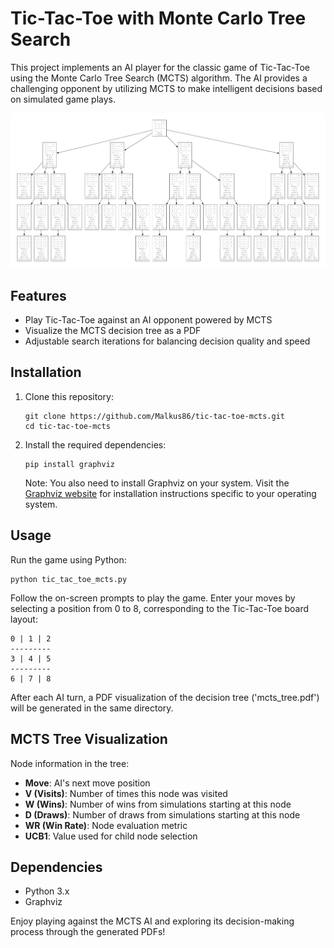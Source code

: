 # Tic-Tac-Toe with Monte Carlo Tree Search

This project implements an AI player for the classic game of Tic-Tac-Toe using the Monte Carlo Tree Search (MCTS) algorithm. The AI provides a challenging opponent by utilizing MCTS to make intelligent decisions based on simulated game plays.

![](./mcts_tree.png)

## Features

- Play Tic-Tac-Toe against an AI opponent powered by MCTS
- Visualize the MCTS decision tree as a PDF
- Adjustable search iterations for balancing decision quality and speed

## Installation

1. Clone this repository:
   ```
   git clone https://github.com/Malkus86/tic-tac-toe-mcts.git
   cd tic-tac-toe-mcts
   ```

2. Install the required dependencies:
   ```
   pip install graphviz
   ```

   Note: You also need to install Graphviz on your system. Visit the [Graphviz website](https://graphviz.org/download/) for installation instructions specific to your operating system.

## Usage

Run the game using Python:

```
python tic_tac_toe_mcts.py
```

Follow the on-screen prompts to play the game. Enter your moves by selecting a position from 0 to 8, corresponding to the Tic-Tac-Toe board layout:

```
0 | 1 | 2
---------
3 | 4 | 5
---------
6 | 7 | 8
```

After each AI turn, a PDF visualization of the decision tree ('mcts_tree.pdf') will be generated in the same directory.

## MCTS Tree Visualization

Node information in the tree:
- **Move**: AI's next move position
- **V (Visits)**: Number of times this node was visited
- **W (Wins)**: Number of wins from simulations starting at this node
- **D (Draws)**: Number of draws from simulations starting at this node
- **WR (Win Rate)**: Node evaluation metric
- **UCB1**: Value used for child node selection

## Dependencies

- Python 3.x
- Graphviz

Enjoy playing against the MCTS AI and exploring its decision-making process through the generated PDFs!